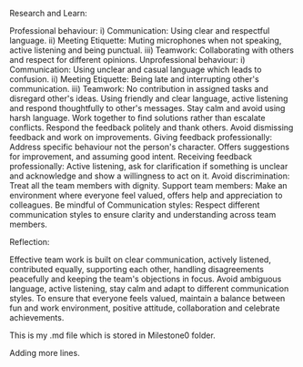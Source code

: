 Research and Learn:

Professional behaviour:
i) Communication: Using clear and respectful language.
ii) Meeting Etiquette: Muting microphones when not speaking, active listening and being punctual.
iii) Teamwork: Collaborating with others and respect for different opinions.
Unprofessional behaviour:
i) Communication: Using unclear and casual language which leads to confusion.
ii) Meeting Etiquette: Being late and interrupting other's communication.
iii) Teamwork: No contribution in assigned tasks and disregard other's ideas.
Using friendly and clear language, active listening and respond thoughtfully to other's messages. Stay calm and avoid using harsh language. Work together to find solutions rather than escalate conflicts. Respond the feedback politely and thank others. Avoid dismissing feedback and work on improvements.
Giving feedback professionally: Address specific behaviour not the person's character. Offers suggestions for improvement, and assuming good intent.
Receiving feedback professionally: Active listening, ask for clarification if something is unclear and acknowledge and show a willingness to act on it.
Avoid discrimination: Treat all the team members with dignity.
Support team members: Make an environment where everyone feel valued, offers help
and appreciation to colleagues.
Be mindful of Communication styles: Respect different communication styles to ensure
clarity and understanding across team members.

Reflection:

Effective team work is built on clear communication, actively listened, contributed equally, supporting each other, handling disagreements peacefully and keeping the team's objections in focus.
Avoid ambiguous language, active listening, stay calm and adapt to different communication styles.
To ensure that everyone feels valued, maintain a balance between fun and work environment, positive attitude, collaboration and celebrate achievements.


This is my .md file which is stored in Milestone0 folder.



Adding more lines.


